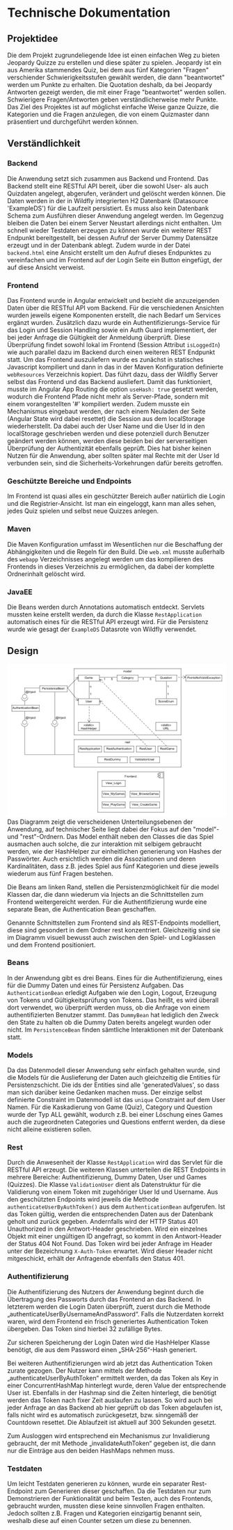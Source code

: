 # Technische Dokumentation

## Projektidee
Die dem Projekt zugrundeliegende Idee ist einen einfachen Weg zu bieten
Jeopardy Quizze zu erstellen und diese später zu spielen. Jeopardy ist ein
aus Amerika stammendes Quiz, bei dem aus fünf Kategorien "Fragen" verschiender
Schwierigkeitsstufen gewählt werden, die dann "beantwortet" werden um Punkte
zu erhalten.
Die Quotation deshalb, da bei Jeopardy Antworten gezeigt werden, die mit einer
Frage "beantwortet" werden sollen. Schwierigere Fragen/Antworten geben
verständlicherweise mehr Punkte.
Das Ziel des Projektes ist auf möglichst einfache Weise ganze Quizze, die Kategorien
und die Fragen anzulegen, die von einem Quizmaster dann präsentiert und durchgeführt
werden können.

## Verständlichkeit
### Backend
Die Anwendung setzt sich zusammen aus Backend und Frontend. Das Backend stellt
eine RESTful  API bereit, über die sowohl User- als auch Quizdaten angelegt,
abgerufen, verändert und gelöscht werden können. Die Daten werden in der in Wildfly
integrierten H2 Datenbank (Datasource 'ExampleDS') für die Laufzeit persistiert. Es
muss also kein Datenbank Schema zum Ausführen dieser Anwendung angelegt werden. Im
Gegenzug bleiben die Daten bei einem Server Neustart allerdings nicht enthalten.
Um schnell wieder Testdaten erzeugen zu können wurde ein weiterer REST Endpunkt 
bereitgestellt, bei dessen Aufruf der Server Dummy Datensätze erzeugt und in der
Datenbank ablegt. Zudem wurde in der Datei `backend.html` eine Ansicht erstellt
um den Aufruf dieses Endpunktes zu vereinfachen und im Frontend auf der Login Seite 
ein Button eingefügt, der auf diese Ansicht verweist.

### Frontend
Das Frontend wurde in Angular entwickelt und bezieht die anzuzeigenden Daten über 
die RESTful API vom Backend. Für die verschiedenen Ansichten wurden jeweils eigene
Komponenten erstellt, die nach Bedarf um Services ergänzt wurden. Zusätzlich dazu wurde
ein Authentifizierungs-Service für das Login und Session Handling sowie ein Auth Guard
implementiert, der bei jeder Anfrage die Gültigkeit der Anmeldung überprüft. Diese 
Überprüfung findet sowohl lokal im Frontend (Session Attribut `isLoggedIn`) wie auch 
parallel dazu im Backend durch einen weiteren REST Endpunkt statt. Um das Frontend
auszuliefern wurde es zunächst in statisches Javascript kompiliert und dann in das
in der Maven Konfiguration definierte `webResources` Verzeichnis kopiert. Das führt dazu,
dass der Wildfly Server selbst das Frontend und das Backend ausliefert. Damit das
funktioniert, musste im Angular App Routing die option `useHash: true` gesetzt werden,
wodurch die Frontend Pfade nicht mehr als Server-Pfade, sondern mit einem vorangestellten
'#' kompiliert werden. Zudem musste ein Mechanismus eingebaut werden, der nach einem
Neuladen der Seite (Angular State wird dabei resettet) die Session aus dem localStorage
wiederherstellt. Da dabei auch der User Name und die User Id in den localStorage geschrieben
werden und diese potenziell durch Benutzer geändert werden können, werden diese beiden 
bei der serverseitigen Überprüfung der Authentizität ebenfalls geprüft. Dies hat bisher
keinen Nutzen für die Anwendung, aber sollten später mal Rechte mit der User Id verbunden
sein, sind die Sicherheits-Vorkehrungen dafür bereits getroffen. 

### Geschützte Bereiche und Endpoints
Im Frontend ist quasi alles ein geschützter Bereich außer natürlich die Login und die
Registrier-Ansicht. Ist man ein eingeloggt, kann man alles sehen, jedes Quiz spielen 
und selbst neue Quizzes anlegen.

### Maven
Die Maven Konfiguration umfasst im Wesentlichen nur die Beschaffung der Abhängigkeiten
und die Regeln für den Build. Die `web.xml` musste außerhalb des `webapp` Verzeichnisses
angelegt werden um das kompilieren des Frontends in dieses Verzeichnis zu ermöglichen,
da dabei der komplette Ordnerinhalt gelöscht wird.

### JavaEE
Die Beans werden durch Annotations automatisch entdeckt. Servlets mussten keine erstellt
werden, da durch die Klasse `RestApplication` automatisch eines für die RESTful API erzeugt
wird. Für die Persistenz wurde wie gesagt der `ExampleDS` Datasrote von Wildfly verwendet.


## Design

![uml diagram](jeopardyUML.png "UML Diagram")
Das Diagramm zeigt die verscheidenen Unterteilungsebenen der Anwendung, auf technischer
Seite liegt dabei der Fokus auf den "model"- und "rest"-Ordnern.
Das Model enthält neben den Classes die das Spiel ausmachen auch solche, die
zur interaktion mit selbigem gebraucht werden, wie der HashHelper zur einheitlichen
generierung von Hashes der Passwörter.
Auch ersichtlich werden die Assoziationen und deren Kardinalitäten, dass z.B. jedes Spiel
aus fünf Kategorien und diese jeweils wiederum aus fünf Fragen bestehen.

Die Beans am linken Rand, stellen die Persistenzmöglichkeit für die model Klassen
dar, die dann wiederum via Injects an die Schnittstellen zum Frontend weitergereicht werden.
Für die Authentifizierung wurde eine separate Bean, die Authentication Bean geschaffen.

Genannte Schnittstellen zum Frontend sind als REST-Endpoints modelliert, diese sind
gesondert in dem Ordner rest konzentriert. Gleichzeitig sind sie im Diagramm visuell bewusst auch
zwischen den Spiel- und Logiklassen und dem Frontend positioniert.

### Beans
In der Anwendung gibt es drei Beans. Eines für die Authentifizierung, eines für die Dummy
Daten und eines für Persistenz Aufgaben. Das `AuthenticationBean` erledigt Aufgaben wie den
Login, Logout, Erzeugung von Tokens und Gültigkeitsprüfung von Tokens. Das heißt, es wird
überall dort verwendet, wo überprüft werden muss, ob die Anfrage von einem authentifizierten
Benutzer stammt. Das `DummyBean` hat lediglich den Zweck den State zu halten ob die Dummy
Daten bereits angelegt wurden oder nicht. Im `PersistenceBean` finden sämtliche Interaktionen
mit der Datenbank statt.

### Models
Da das Datenmodell dieser Anwendung sehr einfach gehalten wurde, sind die Models für die
Auslieferung der Daten auch gleichzeitig die Entities für Persistenzschicht. Die ids der
Entities sind alle 'generatedValues', so dass man sich darüber keine Gedanken machen muss.
Der einzige selbst definierte Constraint im Datenmodell ist das `unique` Constraint auf dem
User Namen. Für die Kaskadierung von Game (Quiz), Category und Question wurde der Typ ALL
gewählt, wodurch z.B. bei einer Löschung eines Games auch die zugeordneten Categories und 
Questions entfernt werden, da diese nicht alleine existieren sollen.

### Rest
Durch die Anwesenheit der Klasse `RestApplication` wird das Servlet für die RESTful API
erzeugt. Die weiteren Klassen unterteilen die REST Endpoints in mehrere Bereiche:
Authentifizierung, Dummy Daten, User und Games (Quizzes). Die Klasse `ValidationUser`
dient als Datenstruktur für die Validierung von einem Token mit zugehöriger User Id und
Username. Aus den geschützten Endpoints wird jeweils die Methode `authenticateUserByAuthToken()`
aus dem `AuthenticationBean` aufgerufen. Ist das Token gültig, werden die entsprechenden
Daten aus der Datenbank geholt und zurück gegeben. Andernfalls wird der HTTP Status 401
Unauthorized in den Antwort-Header geschrieben. Wird ein einzelnes Objekt mit einer 
ungültigen ID angefragt, so kommt in den Antwort-Header der Status 404 Not Found.
Das Token wird bei jeder Anfrage im Header unter der Bezeichnung `X-Auth-Token`
erwartet. Wird dieser Header nicht mitgeschickt, erhält der Anfragende ebenfalls
den Status 401.

### Authentifizierung
Die Authentifizierung des Nutzers der Anwendung beginnt durch die Übertragung des
Passworts durch das Frontend an das Backend. In letzterem werden die Login Daten
überprüft, zuerst durch die Methode „authenticateUserByUsernameAndPassword“. Falls
die Nutzerdaten korrekt waren, wird dem Frontend ein frisch generiertes Authentication
Token übergeben. Das Token sind hierbei 32 zufällige Bytes.

Zur sicheren Speicherung der Login Daten wird die HashHelper Klasse benötigt, die aus
dem Password einen „SHA-256“-Hash generiert.

Bei weiteren Authentifizierungen wird ab jetzt das Authentication Token zurate gezogen.
Der Nutzer kann mittels der Methode „authenticateUserByAuthToken“ ermittelt werden, da
das Token als Key in einer ConcurrentHashMap hinterlegt wurde, deren Value der
entsprechende User ist. Ebenfalls in der Hashmap sind die Zeiten hinterlegt, die benötigt
werden das Token nach fixer Zeit auslaufen zu lassen. So wird auch bei jeder Anfrage an
das Backend ab hier geprüft ob das Token abgelaufen ist, falls nicht wird es automatisch
zurückgesetzt, bzw. sinngemäß der Countdown resettet. Die Ablaufzeit ist aktuell auf 300
Sekunden gesetzt.

Zum Ausloggen wird entsprechend ein Mechanismus zur Invalidierung gebraucht, der mit
Methode „invalidateAuthToken“ gegeben ist, die dann nur die Einträge aus den beiden
HashMaps nehmen muss.

### Testdaten
Um leicht Testdaten generieren zu können, wurde ein separater Rest-Endpoint zum
Generieren dieser geschaffen. Da die Testdaten nur zum Demonstrieren der Funktionalität
und beim Testen, auch des Frontends, gebraucht wurden, mussten diese keine sinnvollen
Fragen enthalten. Jedoch sollten z.B. Fragen und Kategorien einzigartig benannt sein,
weshalb diese auf einen Counter setzen um diese zu benennen.
